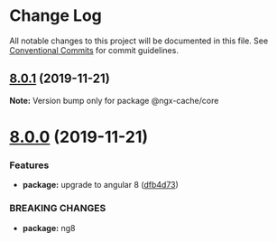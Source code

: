 # Change Log

All notable changes to this project will be documented in this file.
See [Conventional Commits](https://conventionalcommits.org) for commit guidelines.

## [8.0.1](https://github.com/fulls1z3/ngx-cache/compare/v8.0.0...v8.0.1) (2019-11-21)

**Note:** Version bump only for package @ngx-cache/core





# [8.0.0](https://github.com/fulls1z3/ngx-cache/compare/v6.0.0-rc.1...v8.0.0) (2019-11-21)


### Features

* **package:** upgrade to angular 8 ([dfb4d73](https://github.com/fulls1z3/ngx-cache/commit/dfb4d7328a65ef24fe27a6371e0f90548bb68fbe))


### BREAKING CHANGES

* **package:** ng8

